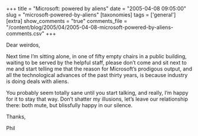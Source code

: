 +++
title = "Microsoft: powered by aliens"
date = "2005-04-08 09:05:00"
slug = "microsoft-powered-by-aliens"
[taxonomies]
tags = ['general']
[extra]
show_comments = "true"
comments_file = "/content/blog/2005/04/2005-04-08-microsoft-powered-by-aliens-comments.csv"
+++

Dear weirdos,

Next time I’m sitting alone, in one of fifty empty chairs in a public building, waiting to be served by the helpful staff, please don’t come and sit next to me and start telling me that the reason for Microsoft’s prodigous output, and all the technological advances of the past thirty years, is because industry is doing deals with aliens.

You probably seem totally sane until you start talking, and really, I’m happy for it to stay that way. Don’t shatter my illusions, let’s leave our relationship there: both mute, but blissfully happy in our silence.

Thanks,

Phil
